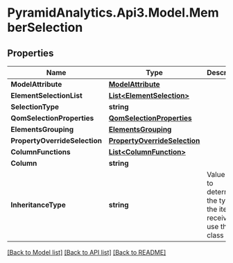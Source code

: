 # PyramidAnalytics.Api3.Model.MemberSelection

## Properties

Name | Type | Description | Notes
------------ | ------------- | ------------- | -------------
**ModelAttribute** | [**ModelAttribute**](ModelAttribute.md) |  | [optional] 
**ElementSelectionList** | [**List&lt;ElementSelection&gt;**](ElementSelection.md) |  | [optional] 
**SelectionType** | **string** |  | [optional] 
**QomSelectionProperties** | [**QomSelectionProperties**](QomSelectionProperties.md) |  | [optional] 
**ElementsGrouping** | [**ElementsGrouping**](ElementsGrouping.md) |  | [optional] 
**PropertyOverrideSelection** | [**PropertyOverrideSelection**](PropertyOverrideSelection.md) |  | [optional] 
**ColumnFunctions** | [**List&lt;ColumnFunction&gt;**](ColumnFunction.md) |  | [optional] 
**Column** | **string** |  | [optional] 
**InheritanceType** | **string** | Value used to determine the type of the item receiving, use the class name | [optional] 

[[Back to Model list]](../README.md#documentation-for-models) [[Back to API list]](../README.md#documentation-for-api-endpoints) [[Back to README]](../README.md)

